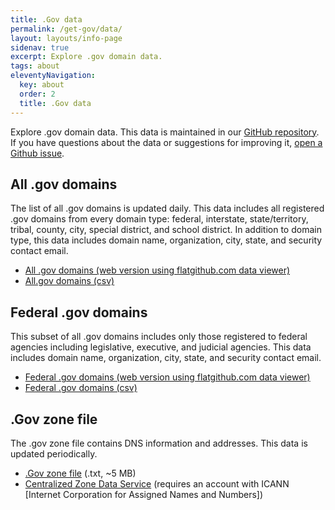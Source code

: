 ```yaml
---
title: .Gov data
permalink: /get-gov/data/
layout: layouts/info-page
sidenav: true
excerpt: Explore .gov domain data.
tags: about
eleventyNavigation:
  key: about
  order: 2
  title: .Gov data
---
```

  

Explore .gov domain data. This data is maintained in our [GitHub repository](https://github.com/cisagov/dotgov-data/). If you have questions about the data or suggestions for improving it, [open a Github issue](https://github.com/cisagov/dotgov-data/issues).

## All .gov domains

The list of all .gov domains is updated daily. This data includes all registered .gov domains from every domain type: federal, interstate, state/territory, tribal, county, city, special district, and school district. In addition to domain type, this data includes domain name, organization, city, state, and security contact email.

- [All .gov domains (web version using flatgithub.com data viewer)](https://flatgithub.com/cisagov/dotgov-data/blob/main/?filename=current-full.csv&sha=1ff6d20fc170a2b9d9b0e78cab32dc16aeed50a2)
- [All.gov domains (csv)](https://raw.githubusercontent.com/cisagov/dotgov-data/main/current-full.csv)

## Federal .gov domains

This subset of all .gov domains includes only those registered to federal agencies including legislative, executive, and judicial agencies. This data includes domain name, organization, city, state, and security contact email.

- [Federal .gov domains (web version using flatgithub.com data viewer)](https://flatgithub.com/cisagov/dotgov-data/blob/main/?filename=current-federal.csv)
- [Federal .gov domains (csv)](https://raw.githubusercontent.com/cisagov/dotgov-data/main/current-federal.csv)

## .Gov zone file

The .gov zone file contains DNS information and addresses. This data is updated periodically.

- [.Gov zone file](https://raw.githubusercontent.com/cisagov/dotgov-data/main/gov.txt) (.txt, ~5 MB)
- [Centralized Zone Data Service](https://czds.icann.org/home) (requires an account with ICANN [Internet Corporation for Assigned Names and Numbers])
